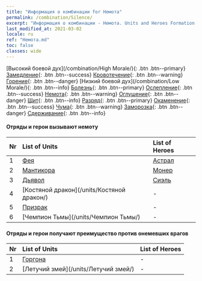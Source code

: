 ```yaml
---
title: "Информация о комбинации for Немота"
permalink: /combination/Silence/
excerpt: "Информация о комбинации - Немота. Units and Heroes Formation."
last_modified_at: 2021-03-02
locale: ru
ref: "Немота.md"
toc: false
classes: wide
---
```


  [Высокий боевой дух](/combination/High Morale/){: .btn .btn--primary} [Замедление](/combination/Slow/){: .btn .btn--success} [Кровотечение](/combination/Bleeding/){: .btn .btn--warning} [Горение](/combination/Burning/){: .btn .btn--danger} [Низкий боевой дух](/combination/Low Morale/){: .btn .btn--info} [Болезнь](/combination/Disease/){: .btn .btn--primary} [Ослепление](/combination/Blind/){: .btn .btn--success} [Немота](/combination/Silence/){: .btn .btn--warning} [Оглушение](/combination/Stun/){: .btn .btn--danger} [Щит](/combination/Shield/){: .btn .btn--info} [Разряд](/combination/Static/){: .btn .btn--primary} [Окаменение](/combination/Petrify/){: .btn .btn--success} [Чума](/combination/Plague/){: .btn .btn--warning} [Заморозка](/combination/Freeze/){: .btn .btn--danger} [Сдерживание](/combination/Deterrence/){: .btn .btn--info} 


#### Отряды и герои вызывают немоту

  | Nr |  List of Units  | List of Heroes | 
  |:---|:----------------|:---------------| 
  | 1 | [Фея](/units/Фея/) | [Астрал](/heroes/Астрал/) |
  | 2 | [Мантикора](/units/Мантикора/) | [Монер](/heroes/Монер/) |
  | 3 | [Дьявол](/units/Дьявол/) | [Сиэль](/heroes/Сиэль/) |
  | 4 | [Костяной дракон](/units/Костяной дракон/) | - |
  | 5 | [Призрак](/units/Призрак/) | - |
  | 6 | [Чемпион Тьмы](/units/Чемпион Тьмы/) | - |


#### Отряды и герои получают преимущество против онемевших врагов

  | Nr |  List of Units  | List of Heroes | 
  |:---|:----------------|:---------------| 
  | 1 | [Горгона](/units/Горгона/) | - |
  | 2 | [Летучий змей](/units/Летучий змей/) | - |
